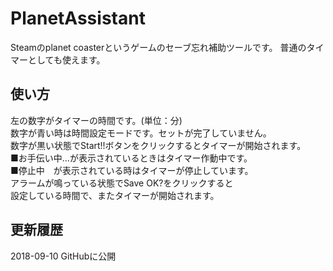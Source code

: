 # PlanetAssistant
Steamのplanet coasterというゲームのセーブ忘れ補助ツールです。
普通のタイマーとしても使えます。

## 使い方
左の数字がタイマーの時間です。(単位：分)  
数字が青い時は時間設定モードです。セットが完了していません。  
数字が黒い状態でStart!!ボタンをクリックするとタイマーが開始されます。  
■お手伝い中...が表示されているときはタイマー作動中です。  
■停止中　が表示されている時はタイマーが停止しています。  
アラームが鳴っている状態でSave OK?をクリックすると  
設定している時間で、またタイマーが開始されます。  

## 更新履歴
2018-09-10 GitHubに公開
